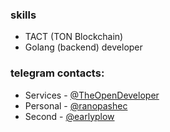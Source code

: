 ### skills
- TACT (TON Blockchain)
- Golang (backend) developer 
### telegram contacts: 
- Services - [@TheOpenDeveloper](https://t.me/theopendeveloper)
- Personal - [@ranopashec](https://t.me/ranopashec)
- Second - [@earlyplow](https://t.me/earlyplow)


